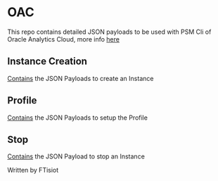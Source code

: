 # OAC

This repo contains detailed JSON payloads to be used with PSM Cli of Oracle Analytics Cloud, more info [here](https://www.rittmanmead.com/blog/2018/06/devops-in-oac-scripting-oracle-cloud-instance-management-with-psm-cli/) 

## Instance Creation 
[Contains](./InstanceCreation) the JSON Payloads to create an Instance

## Profile
[Contains](./Profile) the JSON Payloads to setup the Profile

## Stop
[Contains](./Stop) the JSON Payload to stop an Instance

Written by FTisiot
